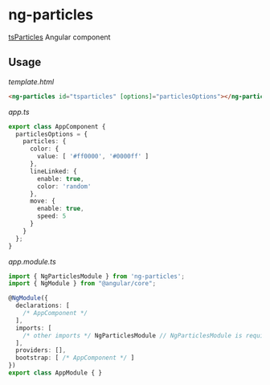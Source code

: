 # ng-particles

[tsParticles](https://github.com/matteobruni/tsparticles) Angular component

## Usage

*template.html*

```html
<ng-particles id="tsparticles" [options]="particlesOptions"></ng-particles>
```

*app.ts*

```typescript
export class AppComponent {
  particlesOptions = {
    particles: {
      color: {
        value: [ '#ff0000', '#0000ff' ]
      },
      lineLinked: {
        enable: true,
        color: 'random'
      },
      move: {
        enable: true,
        speed: 5
      }
    }
  };
}
```

*app.module.ts*

```typescript
import { NgParticlesModule } from 'ng-particles';
import { NgModule } from "@angular/core";

@NgModule({
  declarations: [
    /* AppComponent */
  ],
  imports: [
    /* other imports */ NgParticlesModule // NgParticlesModule is required
  ],
  providers: [],
  bootstrap: [ /* AppComponent */ ]
})
export class AppModule { }
```
